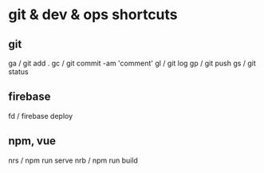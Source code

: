 # git & dev & ops shortcuts

## git

ga / git add .
gc / git commit -am 'comment'
gl / git log
gp / git push
gs / git status

## firebase

fd / firebase deploy

## npm, vue

nrs / npm run serve
nrb / npm run build